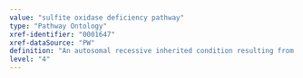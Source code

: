 ```yaml
---
value: "sulfite oxidase deficiency pathway"
type: "Pathway Ontology"
xref-identifier: "0001647"
xref-dataSource: "PW"
definition: "An autosomal recessive inherited condition resulting from alteration in sulfur metabolism. It exhibits severe neurological symptoms in the neonatal period and is possibly fatal."
level: "4"
---
```

